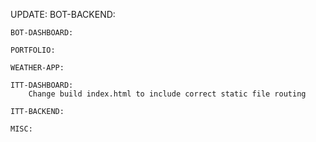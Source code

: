 UPDATE:
    BOT-BACKEND:

    BOT-DASHBOARD:

    PORTFOLIO:
      
    WEATHER-APP:

    ITT-DASHBOARD:
        Change build index.html to include correct static file routing

    ITT-BACKEND:

    MISC:
     
      
